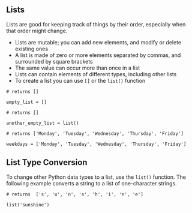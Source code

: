 ## Lists

Lists are good for keeping track of things by their order, especially when that order might change.

* Lists are mutable; you can add new elements, and modify or delete existing ones
* A list is made of zero or more elements separated by commas, and surrounded by square brackets
* The same value can occur more than once in a list
* Lists can contain elements of different types, including other lists
* To create a list you can use `[]` or the `list()` function
```
# returns []

empty_list = []
```
```
# returns []

another_empty_list = list() 
```
```
# returns ['Monday', 'Tuesday', 'Wednesday', 'Thursday', 'Friday']

weekdays = ['Monday', 'Tuesday', 'Wednesday', 'Thursday', 'Friday']
```
## List Type Conversion

To change other Python data types to a list, use the `list()` function. The following example converts a string to a list of one-character strings.
```
# returns  ['s', 'u', 'n', 's', 'h', 'i', 'n', 'e']

list('sunshine')
```
